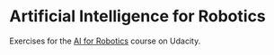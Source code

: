 # Artificial Intelligence for Robotics

Exercises for the [AI for Robotics](https://classroom.udacity.com/courses/cs373) course on Udacity.